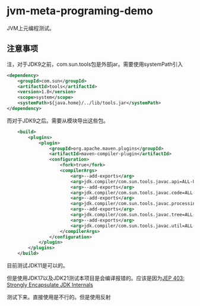 # jvm-meta-programing-demo

JVM上元编程测试。
## 注意事项
注，对于JDK9之前，com.sun.tools包是外部jar。需要使用systemPath引入

```xml
<dependency>
    <groupId>com.sun</groupId>
    <artifactId>tools</artifactId>
    <version>1.8</version>
    <scope>system</scope>
    <systemPath>${java.home}/../lib/tools.jar</systemPath>
</dependency>
```

而对于JDK9之后。需要从模块导出这些包。
```xml
    <build>
        <plugins>
            <plugin>
                <groupId>org.apache.maven.plugins</groupId>
                <artifactId>maven-compiler-plugin</artifactId>
                <configuration>
                    <fork>true</fork>
                    <compilerArgs>
                        <arg>--add-exports</arg>
                        <arg>jdk.compiler/com.sun.tools.javac.api=ALL-UNNAMED</arg>
                        <arg>--add-exports</arg>
                        <arg>jdk.compiler/com.sun.tools.javac.code=ALL-UNNAMED</arg>
                        <arg>--add-exports</arg>
                        <arg>jdk.compiler/com.sun.tools.javac.processing=ALL-UNNAMED</arg>
                        <arg>--add-exports</arg>
                        <arg>jdk.compiler/com.sun.tools.javac.tree=ALL-UNNAMED</arg>
                        <arg>--add-exports</arg>
                        <arg>jdk.compiler/com.sun.tools.javac.util=ALL-UNNAMED</arg>
                    </compilerArgs>
                </configuration>
            </plugin>
        </plugins>
    </build>
```
目前测试JDK11是可以的。

但是使用JDK17以及JDK21测试本项目是会编译报错的。应该是因为[JEP 403: Strongly Encapsulate JDK Internals](https://openjdk.org/jeps/403)

测试下来。直接使用是不行的。但是使用反射
